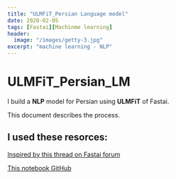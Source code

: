 ```yaml
---
title: "ULMFiT_Persian Language model"
date: 2020-02-05
tags: [Fastai][Machinme learning]
header:
  image: "/images/getty-3.jpg"
excerpt: "machine learning - NLP"
---
```

# ULMFiT_Persian_LM
I build a **NLP** model for Persian using **ULMFiT** of Fastai.

This document describes the process.

## I used these resorces:


[Inspired by this thread on Fastai forum](https://forums.fast.ai/t/language-model-zoo-gorilla/14623)


[This notebook GitHub](https://github.com/dzlab/deepprojects/blob/master/nlp/ULMFiT_Arabic_LM.ipynb)
